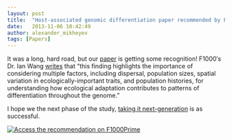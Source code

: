 ```yaml
---
layout: post
title:  "Host-associated genomic differentiation paper recommended by F1000"
date:   2013-11-06 10:42:49
author: alexander_mikheyev
tags: [Papers]
---
```


It was a long, hard road, but our [paper][1] is getting some recognition! F1000&#8242;s Dr. Ian Wang [writes][2] that &#8220;this finding highlights the importance of considering multiple factors, including dispersal, population sizes, spatial variation in ecologically-important traits, and population histories, for understanding how ecological adaptation contributes to patterns of differentiation throughout the genome.&#8221;

I hope we the next phase of the study, [taking it next-generation][3] is as successful.

<a href="http://f1000.com/prime/718063447?bd=1&ui=30390" target="_blank"><img id="bg" alt="Access the recommendation on F1000Prime" src="http://cdn.f1000.com.s3.amazonaws.com/images/badges/badgef1000.gif" class="grouped_elements" rel="tc-fancybox-group1026" /></a>

 [1]: http://ecoevo.unit.oist.jp/lab/?attachment_id=1027
 [2]: http://f1000.com/prime/718063447
 [3]: https://github.com/mikheyev/euphies
 
 
